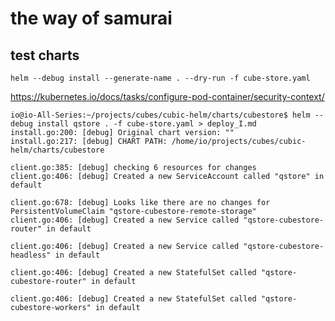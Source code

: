 # the way of samurai

## test charts

`helm --debug install --generate-name . --dry-run -f cube-store.yaml`

https://kubernetes.io/docs/tasks/configure-pod-container/security-context/


```
io@io-All-Series:~/projects/cubes/cubic-helm/charts/cubestore$ helm --debug install qstore . -f cube-store.yaml > deploy_I.md 
install.go:200: [debug] Original chart version: ""
install.go:217: [debug] CHART PATH: /home/io/projects/cubes/cubic-helm/charts/cubestore

client.go:385: [debug] checking 6 resources for changes
client.go:406: [debug] Created a new ServiceAccount called "qstore" in default

client.go:678: [debug] Looks like there are no changes for PersistentVolumeClaim "qstore-cubestore-remote-storage"
client.go:406: [debug] Created a new Service called "qstore-cubestore-router" in default

client.go:406: [debug] Created a new Service called "qstore-cubestore-headless" in default

client.go:406: [debug] Created a new StatefulSet called "qstore-cubestore-router" in default

client.go:406: [debug] Created a new StatefulSet called "qstore-cubestore-workers" in default

```
